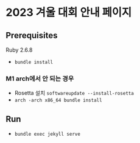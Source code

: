 # 2023 겨울 대회 안내 페이지

## Prerequisites

Ruby 2.6.8

- `bundle install`

### M1 arch에서 안 되는 경우

- Rosetta 설치 `softwareupdate --install-rosetta`
- `arch -arch x86_64 bundle install`

## Run

- `bundle exec jekyll serve`
